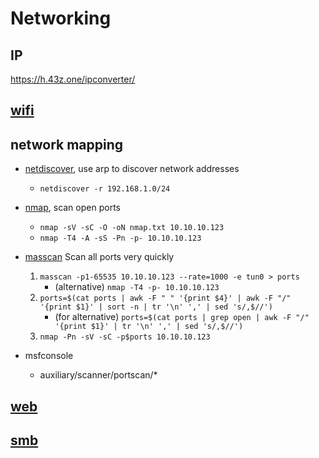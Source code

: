 # Networking

## IP

https://h.43z.one/ipconverter/

## [wifi](./wifi.md)

## network mapping

- [netdiscover](https://github.com/netdiscover-scanner/netdiscover), use arp to discover network addresses
  - `netdiscover -r 192.168.1.0/24`
- [nmap](https://github.com/nmap/nmap), scan open ports

  - `nmap -sV -sC -O -oN nmap.txt 10.10.10.123`
  - `nmap -T4 -A -sS -Pn -p- 10.10.10.123`

- [masscan](https://github.com/robertdavidgraham/masscan) Scan all ports very quickly

  1. `masscan -p1-65535 10.10.10.123 --rate=1000 -e tun0 > ports`
     - (alternative) `nmap -T4 -p- 10.10.10.123`
  2. `ports=$(cat ports | awk -F " " '{print $4}' | awk -F "/" '{print $1}' | sort -n | tr '\n' ',' | sed 's/,$//')`
     - (for alternative) `ports=$(cat ports | grep open | awk -F "/" '{print $1}' | tr '\n' ',' | sed 's/,$//')`
  3. `nmap -Pn -sV -sC -p$ports 10.10.10.123`

- msfconsole
  - auxiliary/scanner/portscan/\*

## [web](../web/README.md)

## [smb](./smb.md)
